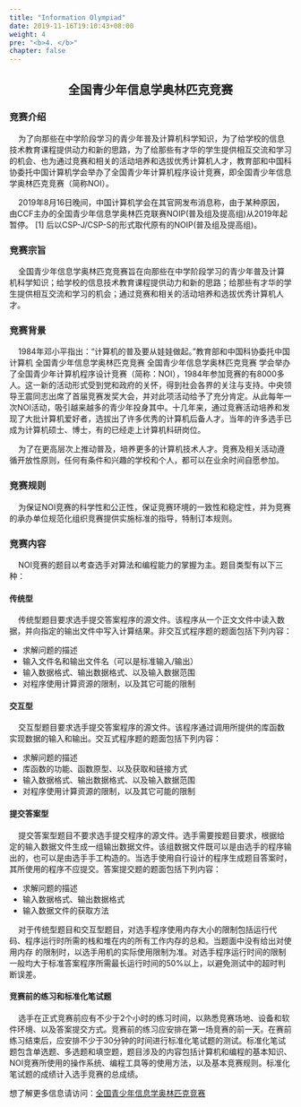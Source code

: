 ```yaml
---
title: "Information Olympiad"
date: 2019-11-16T19:10:43+08:00
weight: 4
pre: "<b>4. </b>"
chapter: false
---
```


## <center>全国青少年信息学奥林匹克竞赛</center>

### 竞赛介绍

&nbsp;&nbsp;&nbsp;&nbsp;为了向那些在中学阶段学习的青少年普及计算机科学知识，为了给学校的信息技术教育课程提供动力和新的思路，为了给那些有才华的学生提供相互交流和学习的机会、也为通过竞赛和相关的活动培养和选拔优秀计算机人才，教育部和中国科协委托中国计算机学会举办了全国青少年计算机程序设计竞赛，即全国青少年信息学奥林匹克竞赛（简称NOI）。

&nbsp;&nbsp;&nbsp;&nbsp;2019年8月16日晚间，中国计算机学会在其官网发布消息称，由于某种原因，由CCF主办的全国青少年信息学奥林匹克联赛NOIP(普及组及提高组)从2019年起暂停。 [1]  后以CSP-J/CSP-S的形式取代原有的NOIP(普及组及提高组)。

### 竞赛宗旨

&nbsp;&nbsp;&nbsp;&nbsp;全国青少年信息学奥林匹克竞赛旨在向那些在中学阶段学习的青少年普及计算机科学知识；给学校的信息技术教育课程提供动力和新的思路；给那些有才华的学生提供相互交流和学习的机会；通过竞赛和相关的活动培养和选拔优秀计算机人才。

### 竞赛背景

&nbsp;&nbsp;&nbsp;&nbsp;1984年邓小平指出：“计算机的普及要从娃娃做起。”教育部和中国科协委托中国计算机
全国青少年信息学奥林匹克竞赛
全国青少年信息学奥林匹克竞赛
学会举办了全国青少年计算机程序设计竞赛（简称：NOI），1984年参加竞赛的有8000多人。这一新的活动形式受到党和政府的关怀，得到社会各界的关注与支持。中央领导王震同志出席了首届竞赛发奖大会，并对此项活动给予了充分肯定。从此每年一次NOI活动，吸引越来越多的青少年投身其中。十几年来，通过竞赛活动培养和发现了大批计算机爱好者，选拔出了许多优秀的计算机后备人才。当年的许多选手已成为计算机硕士、博士，有的已经走上计算机科研岗位。

&nbsp;&nbsp;&nbsp;&nbsp;为了在更高层次上推动普及，培养更多的计算机技术人才。竞赛及相关活动遵循开放性原则，任何有条件和兴趣的学校和个人，都可以在业余时间自愿参加。

### 竞赛规则

&nbsp;&nbsp;&nbsp;&nbsp;为保证NOI竞赛的科学性和公正性，保证竞赛环境的一致性和稳定性，并为竞赛的承办单位规范化组织竞赛提供实施标准的指导，特制订本规则。

### 竞赛内容

&nbsp;&nbsp;&nbsp;&nbsp;NOI竞赛的题目以考查选手对算法和编程能力的掌握为主。题目类型有以下三种：

#### 传统型

&nbsp;&nbsp;&nbsp;&nbsp;传统型题目要求选手提交答案程序的源文件。该程序从一个正文文件中读入数据，并向指定的输出文件中写入计算结果。非交互式程序题的题面包括下列内容：

- 求解问题的描述
- 输入文件名和输出文件名（可以是标准输入/输出）
- 输入数据格式、输出数据格式、以及输入数据范围
- 对程序使用计算资源的限制，以及其它可能的限制

#### 交互型

&nbsp;&nbsp;&nbsp;&nbsp;交互型题目要求选手提交答案程序的源文件。该程序通过调用所提供的库函数实现数据的输入和输出。交互式程序题的题面包括下列内容：

- 求解问题的描述
- 库函数的功能、函数原型、以及获取和链接方式
- 输入数据格式、输出数据格式、以及输入数据范围
- 对程序使用计算资源的限制，以及其它可能的限制

#### 提交答案型

&nbsp;&nbsp;&nbsp;&nbsp;提交答案型题目不要求选手提交程序的源文件。选手需要按题目要求，根据给定的输入数据文件生成一组输出数据文件。该组数据文件既可以是由选手的程序输出的，也可以是由选手手工构造的。当选手使用自行设计的程序生成题目答案时，其所使用的程序不应提交。答案提交题的题面包括下列内容：

- 求解问题的描述
- 输入数据格式、输出数据格式
- 输入数据文件的获取方法

&nbsp;&nbsp;&nbsp;&nbsp;对于传统型题目和交互型题目，对选手程序使用内存大小的限制包括运行代码、程序运行时所需的栈和堆在内的所有工作内存的总和。当题面中没有给出对使用内存 的限制时，以选手用机的实际使用限制为准。对选手程序运行时间的限制一般均大于标准答案程序所需最长运行时间的50%以上，以避免测试中的超时判断误差。

#### 竞赛前的练习和标准化笔试题

&nbsp;&nbsp;&nbsp;&nbsp;选手在正式竞赛前应有不少于2个小时的练习时间，以熟悉竞赛场地、设备和软件环境、以及答案提交方式。竞赛前的练习应安排在第一场竞赛的前一天。在赛前练习结束后，应安排不少于30分钟的时间进行标准化笔试题的测试。标准化笔试题包含单选题、多选题和填空题，题目涉及的内容包括计算机和编程的基本知识、NOI竞赛所使用的操作系统、编程工具等的使用方法，以及基本竞赛规则。标准化笔试题的成绩计入选手竞赛的总成绩。

想了解更多信息请访问：<a href="https://baike.baidu.com/item/%E5%85%A8%E5%9B%BD%E9%9D%92%E5%B0%91%E5%B9%B4%E4%BF%A1%E6%81%AF%E5%AD%A6%E5%A5%A5%E6%9E%97%E5%8C%B9%E5%85%8B%E7%AB%9E%E8%B5%9B/9860253?fromtitle=NOI&fromid=351521&fr=aladdin" target="_blank">全国青少年信息学奥林匹克竞赛</a>